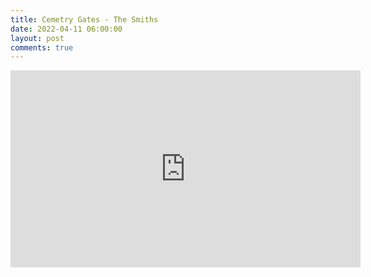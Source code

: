 ```yaml
---
title: Cemetry Gates - The Smiths
date: 2022-04-11 06:00:00
layout: post
comments: true
---
```



<iframe width="560" height="315" src="https://www.youtube.com/embed/dfXqxjMkyQ4" title="YouTube video player" frameborder="0" allow="accelerometer; autoplay; clipboard-write; encrypted-media; gyroscope; picture-in-picture" allowfullscreen></iframe>

